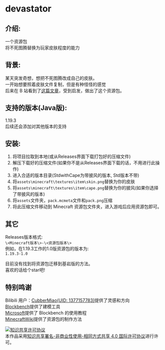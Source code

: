 # devastator

## 介绍:

一个资源包  
将不死图腾替换为玩家皮肤程度的能力

## 背景:

某天突发奇想，想把不死图腾改成自己的皮肤。  
一开始想要照着皮肤文件复制，但是有种怪怪的感觉  
后来在 B 站看到了[这篇文章](https://www.bilibili.com/read/cv20390291)，受到启发，做出了这个资源包。


## 支持的版本(Java版):
1.19.3  
后续还会添加对其他版本的支持
## 安装:

1. 将项目拉取到本地(或从Releases界面下载打包好的压缩文件)
2. 解压下载好的压缩文件(如果你不是从Releases界面下载的话，不用进行此操作)
3. 进入合适的版本目录(StdwithCape为带披风的版本, Std版本不带)
4. 将`assets\minecraft\textures\item\skin.png`替换为你的皮肤
5. 将`assets\minecraft\textures\item\cape.png`替换为你的披风(如果你选择了带披风的版本)
6. 将`assets`文件夹，`pack.mcmeta`文件和`pack.png`压缩
7. 将此压缩文件移动到 Minecraft 资源包文件夹，进入游戏后应用资源包即可。

## 其它

Releases版本格式:  
`\<Minecraft版本\>-\<资源包版本\>`  
例如，在1.19.3工作的1.0版资源包的版本为:  
`1.19.3-1.0`  
  
目前没有找到将资源包迁移到基岩版的方法。  
喜欢的话给个star吧!  

## 特别鸣谢

Bilibili 用户：[CubberMiao(UID: 1377157783)](https://space.bilibili.com/1377157783)提供了灵感和方向  
[Blockbench](https://www.blockbench.net/)提供了建模工具  
[Microsoft](https://learn.microsoft.com/zh-cn/minecraft/creator/documents/addcustomdieblock)提供了 Blockbench 的使用教程  
[MinecraftWiki](https://minecraft.fandom.com/zh/wiki/教程/制作资源包)提供了资源包的制作方法  


<a rel="license" href="http://creativecommons.org/licenses/by-nc-sa/4.0/"><img alt="知识共享许可协议" style="border-width:0" src="https://i.creativecommons.org/l/by-nc-sa/4.0/88x31.png" /></a><br />本作品采用<a rel="license" href="http://creativecommons.org/licenses/by-nc-sa/4.0/">知识共享署名-非商业性使用-相同方式共享 4.0 国际许可协议</a>进行许可。
